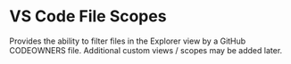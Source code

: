 # VS Code File Scopes

Provides the ability to filter files in the Explorer view by a GitHub CODEOWNERS file. Additional custom views / scopes may be added later.
